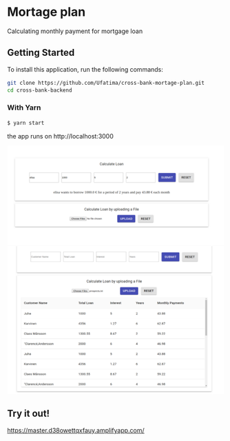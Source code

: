 # Mortage plan
Calculating monthly payment for mortgage loan

## Getting Started

To install this application, run the following commands:

```bash
git clone https://github.com/Ufatima/cross-bank-mortage-plan.git
cd cross-bank-backend
```
### With Yarn
```bash
$ yarn start
```
the app runs on http://localhost:3000

![alt tag](public/images/Screenshot1.png)
![alt tag](public/images/Screenshot2.png)


## Try it out!
https://master.d38owettqxfauy.amplifyapp.com/
